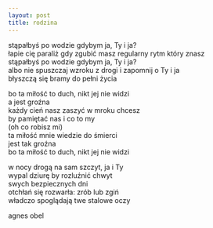 ```yaml
---
layout: post
title: rodzina
---
```


stąpałbyś po wodzie gdybym ja, Ty i ja?\
łapie cię paraliż gdy zgubić masz regularny rytm który znasz\
stąpałbyś po wodzie gdybym ja, Ty i ja?\
albo nie spuszczaj wzroku z drogi i zapomnij o Ty i ja\
błyszczą się bramy do pełni życia

bo ta miłość to duch, nikt jej nie widzi\
a jest groźna\
każdy cień nasz zaszyć w mroku chcesz\
by pamiętać nas i co to my\
(oh co robisz mi)\
ta miłość mnie wiedzie do śmierci\
jest tak groźna\
bo ta miłość to duch, nikt jej nie widzi

w nocy drogą na sam szczyt, ja i Ty\
wypal dziurę by rozluźnić chwyt\
swych bezpiecznych dni\
otchłań się rozwarła: zrób lub zgiń\
władczo spoglądają twe stalowe oczy

agnes obel
